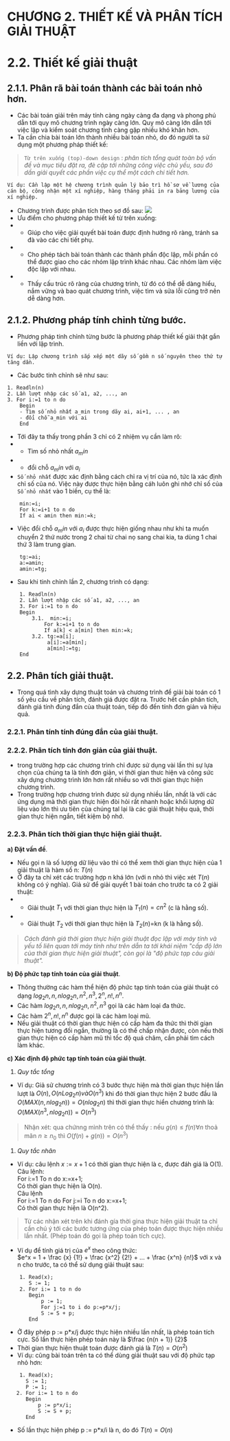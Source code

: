 # **CHƯƠNG 2. THIẾT KẾ VÀ PHÂN TÍCH GIẢI THUẬT**
# 2.2. Thiết kế giải thuật
## 2.1.1. Phân rã bài toán thành các bài toán nhỏ hơn.
* Các bài toán giải trên máy tính càng ngày càng đa dạng và phong phú dẫn tới quy mô chương trình ngày càng lớn. Quy mô càng lớn dẫn tới việc lập và kiểm soát chương tình càng gặp nhiều khó khăn hơn.
* Ta cần chia bài toán lớn thành nhiều bài toán nhỏ, do đó người ta sử dụng một phương pháp thiết kế:
> `Từ trên xuống (top)-down design` : *phân tích tổng quát toàn bộ vấn đề và mục tiêu đặt ra, đè cập tới những công việc chủ yếu, sau đó dần giải quyết các phần việc cụ thể một cách chi tiết hơn.*
```
Ví dụ: Cần lập một hệ chương trình quản lý bảo trì hồ sơ về lương của cán bộ, công nhận một xí nghiệp, hàng tháng phải in ra bảng lương của xí nghiệp.
```
* Chương trình được phân tích theo sơ đồ sau: 
![](https://images.viblo.asia/941fbd32-fce6-4882-b8e1-890af2ff2537.png)
* Ưu điểm cho phương pháp thiết kế từ trên xuống: 
* * Giúp cho việc giải quyết bài toán được định hướng rõ ràng, tránh sa đà vào các chi tiết phụ.
* * Cho phép tách bài toán thành các thành phần độc lập, mỗi phần có thể được giao cho các nhóm lập trình khác nhau. Các nhóm làm việc độc lập với nhau.
* * Thấy cấu trúc rõ ràng của chương trình, từ đó có thể dễ dàng hiểu, nắm vững và bao quát chương trình, việc tìm và sửa lỗi cũng trở nên dễ dàng hơn.
## 2.1.2. Phương pháp tính chỉnh từng bước.
* Phương pháp tinh chỉnh từng bước là phương pháp thiết kế giải thật gắn liền với lập trình. 
```
Ví dụ: Lập chương trình sắp xếp một dãy số gồm n số nguyên theo thứ tự tăng dần.
```
* Các bước tinh chỉnh sẽ như sau: <br>
```
1. Readln(n)
2. Lần lượt nhập các số a1, a2, ..., an
3. For i:=1 to n do
    Begin
    - Tìm số nhỏ nhất a_min trong dãy ai, ai+1, ... , an
    - đổi chỗ a_min với ai
    End
```
* Tới đây ta thấy trong phần 3 chỉ có 2 nhiệm vụ cần làm rõ: 
* * Tìm số nhỏ nhất $a_min$
* * đổi chỗ $a_min$ với $a_i$
* `Số nhỏ nhất` được xác định bằng cách chỉ ra vị trí của nó, tức là xác định chỉ số của nó. Việc này được thực hiện bằng cáh luôn ghi nhớ chỉ số của `Số nhỏ nhất` vào 1 biến, cụ thể là: 
```
    min:=i;
    For k:=i+1 to n do
    If ai < amin then min:=k;
```
* Việc đổi chỗ $a_min$ với $a_i$ được thực hiện giống nhau như khi ta muốn chuyển 2 thứ nước trong 2 chai từ chai nọ sang chai kia, ta dùng 1 chai thứ 3 làm trung gian.
```
    tg:=ai;
    a:=amin;
    amin:=tg;
```
* Sau khi tinh chỉnh lần 2, chương trình có dạng: 
```
    1. Readln(n)
    2. Lần lượt nhập các số a1, a2, ..., an
    3. For i:=1 to n do
    Begin
        3.1.  min:=i;
            For k:=i+1 to n do 
            If a[k] < a[min] then min:=k;
        3.2. tg:=a[i];
             a[i]:=a[min];
             a[min]:=tg;
    End
```
## 2.2. Phân tích giải thuật.
* Trong quá tình xây dựng thuật toán và chương trình để giải bài toán có 1 số yêu cầu về phân tích, đánh giá được đặt ra. Trước hết cần phân tích, đánh giá tính đúng đắn của thuật toán, tiếp đó đến tính đơn giản và hiệu quả.
### 2.2.1. Phân tính tính đúng đắn của giải thuật.
### 2.2.2. Phân tích tính đơn giản của giải thuật.
* trong trường hợp các chương trình chỉ được sử dụng vài lần thì sự lựa chọn của chúng ta là tính đơn giản, vi thời gian thưc hiện và công sức xây dựng chương trình lớn hơn rất nhiều so với thời gian thực hiện chương trình.
* Trong trường hợp chương trình được sử dụng nhiều lần, nhất là với các ứng dụng mà thời gian thực hiện đòi hỏi rất nhanh hoặc khối lượng dữ liệu vào lớn thì ưu tiên của chúng tal lại là các giải thuật hiệu quả, thời gian thực hiện ngắn, tiết kiệm bộ nhớ.
### 2.2.3. Phân tích thời gian thực hiện giải thuật.
**a) Đặt vấn đề**.
* Nếu gọi n là số lượng dữ liệu vào thì có thể xem thời gian thực hiện của 1 giải thuật là hàm số n: $T(n)$
* Ở đây ta chỉ xét các trường hợp n khá lớn (với n nhỏ thì việc xét $T(n)$ không có ý nghĩa). Giả sử để giải quyết 1 bài toán cho trước ta có 2 giải thuật:
* - Giải thuật $T_1$ với thời gian thực hiện là $T_1(n)=cn^2$ (c là hằng số).
* - Giải thuật $T_2$ với thời gian thực hiện là $T_2(n)$=kn (k là hằng số).
> *Cách đánh giá thời gian thực hiện giải thuật đọc lập với máy tính và yếu tố liên quan tới máy tính như trên dẫn ta tới khái niệm "cấp độ lớn của thời gian thực hiện giải thuật", còn gọi là "độ phức tạp cảu giải thuật".*<br>

**b) Độ phức tạp tính toán của giải thuật**.
* Thông thường các hàm thể hiện độ phức tạp tính toán của giải thuật có dạng $log_2n, n, nlog_2n, n^2, n^3, 2^n, n!, n^n$.
* Các hàm $log_2n, n, nlog_2n, n^2, n^3$ gọi là các hàm loại đa thức.
* Các hàm $2^n, n!, n^n$ được gọi là các hàm loại mũ.
* Nếu giải thuật có thời gian thực hiện có cấp hàm đa thức thì thời gian thực hiện tương đối ngắn, thường là có thể chấp nhận được, còn nếu thời gian thực hiện có cấp hàm mũ thì tốc độ quá châm, cần phải tìm cách làm khác.<br>

**c) Xác định độ phức tạp tính toán của giải thuật**.
   1. *Quy tắc tổng*
   * Ví dụ: Giả sử chương trình có 3 bước thực hiện mà thời gian thực hiện lần lượt là $O(n), O(nLog_2n) và O(n^3)$ khi đó thời gian thực hiện 2 bước đầu là $O(MAX(n, nlog_2n)) = O(nlog_2n)$ thì thời gian thực hiển chương trình là:<br> $O(MAX(n^3, nlog_2n)) = O(n^3)$
> Nhận xét: qua chứnng mình trên có thể thấy : nếu $g(n) \leqslant f(n) \forall n$ thoả mãn $n \geqslant n_0$ thì $O(f(n) + g(n)) = O(n^3)$
   1. *Quy tắc nhân*
   * Ví dụ: câu lệnh $x := x+1$ có thời gian thực hiện là c, được đáh giá là O(1).<br>
   Câu lệnh: <br>
   For i:=1 To n do x:=x+1;<br>
   Có thời gian thực hiện là O(n).<br>
   Câu lệnh <br>
   For i:=1 To n do For j:=i To n do x:=x+1;<br>
   Có thời gian thực hiện là O(n^2).
   > Từ các nhận xét trên khi đánh gía thời gina thực hiện giải thuật ta chỉ cần chú ý tới các bước tương ứng của phép toán được thực hiện nhiều lần nhất. (Phép toán đó gọi là phép toán tích cực).
   * Ví dụ để tính giá trị của $e^x$ theo công thức: <br>
       $e^x = 1 + \frac {x} {1!} + \frac {x^2} {2!} + ... + \frac {x^n} {n!}$
       với x và n cho trước, ta có thể sử dụng giải thuật sau:
 ```
     1. Read(x);
        S := 1;
     2. For i:= 1 to n do
        Begin 
            p := 1;
            For j:=1 to i do p:=p*x/j;
            S := S + p;
        End
 ```
 *  Ở đây phép p := p*x/j được thực hiện nhiều lần nhất, là phép toán tích cực. Số lần thực hiện phép toán này là $\frac {n(n + 1)} {2}$
 *  Thời gian thực hiện thuật toán được đánh giá là $T(n) = O(n^2)$
 *  Ví dụ: cũng bài toán trên ta có thể dùng giải thuật sau với độ phức tạp nhỏ hơn: 
 ```
     1. Read(x);
       S := 1;
       P := 1;
    2. For i:= 1 to n do
       Begin 
           p := p*x/i;
           S := S + p;
       End
 ```
 * Số lần thực hiện phép p := p*x/i là n, do đó $T(n) = O(n)$